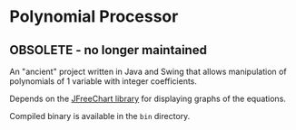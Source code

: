 # Polynomial Processor

## OBSOLETE - no longer maintained

An "ancient" project written in Java and Swing that allows manipulation of polynomials of 1 variable with integer coefficients.

Depends on the [JFreeChart library](http://www.jfree.org/jfreechart/) for displaying graphs of the equations.

Compiled binary is available in the `bin` directory.